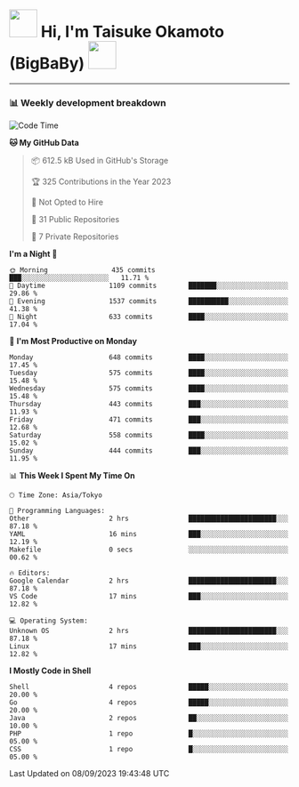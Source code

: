 <!-- Title -->
<h1>
    <img src="https://media.tenor.com/TlyRveJkgo4AAAAi/cloud-cloud-strife.gif" width="50"/> 
    Hi, I'm Taisuke Okamoto (BigBaBy) 
    <img src="https://media.tenor.com/TlyRveJkgo4AAAAi/cloud-cloud-strife.gif" width="50"/>
</h1>

---

<h3> 📊 Weekly development breakdown </h3>
<!-- waka-readme-stats -->

<!--START_SECTION:waka-->
![Code Time](http://img.shields.io/badge/Code%20Time-1%2C612%20hrs%209%20mins-blue)

**🐱 My GitHub Data** 

> 📦 612.5 kB Used in GitHub's Storage 
 > 
> 🏆 325 Contributions in the Year 2023
 > 
> 🚫 Not Opted to Hire
 > 
> 📜 31 Public Repositories 
 > 
> 🔑 7 Private Repositories 
 > 
**I'm a Night 🦉** 

```text
🌞 Morning                435 commits         ███░░░░░░░░░░░░░░░░░░░░░░   11.71 % 
🌆 Daytime                1109 commits        ███████░░░░░░░░░░░░░░░░░░   29.86 % 
🌃 Evening                1537 commits        ██████████░░░░░░░░░░░░░░░   41.38 % 
🌙 Night                  633 commits         ████░░░░░░░░░░░░░░░░░░░░░   17.04 % 
```
📅 **I'm Most Productive on Monday** 

```text
Monday                   648 commits         ████░░░░░░░░░░░░░░░░░░░░░   17.45 % 
Tuesday                  575 commits         ████░░░░░░░░░░░░░░░░░░░░░   15.48 % 
Wednesday                575 commits         ████░░░░░░░░░░░░░░░░░░░░░   15.48 % 
Thursday                 443 commits         ███░░░░░░░░░░░░░░░░░░░░░░   11.93 % 
Friday                   471 commits         ███░░░░░░░░░░░░░░░░░░░░░░   12.68 % 
Saturday                 558 commits         ████░░░░░░░░░░░░░░░░░░░░░   15.02 % 
Sunday                   444 commits         ███░░░░░░░░░░░░░░░░░░░░░░   11.95 % 
```


📊 **This Week I Spent My Time On** 

```text
🕑︎ Time Zone: Asia/Tokyo

💬 Programming Languages: 
Other                    2 hrs               ██████████████████████░░░   87.18 % 
YAML                     16 mins             ███░░░░░░░░░░░░░░░░░░░░░░   12.19 % 
Makefile                 0 secs              ░░░░░░░░░░░░░░░░░░░░░░░░░   00.62 % 

🔥 Editors: 
Google Calendar          2 hrs               ██████████████████████░░░   87.18 % 
VS Code                  17 mins             ███░░░░░░░░░░░░░░░░░░░░░░   12.82 % 

💻 Operating System: 
Unknown OS               2 hrs               ██████████████████████░░░   87.18 % 
Linux                    17 mins             ███░░░░░░░░░░░░░░░░░░░░░░   12.82 % 
```

**I Mostly Code in Shell** 

```text
Shell                    4 repos             █████░░░░░░░░░░░░░░░░░░░░   20.00 % 
Go                       4 repos             █████░░░░░░░░░░░░░░░░░░░░   20.00 % 
Java                     2 repos             ██░░░░░░░░░░░░░░░░░░░░░░░   10.00 % 
PHP                      1 repo              █░░░░░░░░░░░░░░░░░░░░░░░░   05.00 % 
CSS                      1 repo              █░░░░░░░░░░░░░░░░░░░░░░░░   05.00 % 
```




 Last Updated on 08/09/2023 19:43:48 UTC
<!--END_SECTION:waka-->
